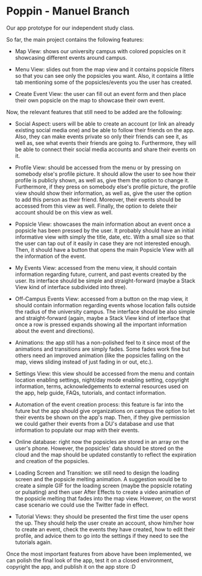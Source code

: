 # Poppin - Manuel Branch
Our app prototype for our independent study class.

So far, the main project contains the following features:

  - Map View: shows our university campus with colored popsicles on it showcasing different events around campus.
  
  - Menu View: slides out from the map view and it contains popsicle filters so that you can see only the popsicles you want.     Also, it contains a little tab mentioning some of the popsicles/events you the user has created.
  
  - Create Event View: the user can fill out an event form and then place their own popsicle on the map to showcase their own     event.  
  
Now, the relevant features that still need to be added are the following:

  - Social Aspect: users will be able to create an account (or link an already existing social media one) and be able to           follow their friends on the app. Also, they can make events private so only their friends can see it, as well as, see what     events their friends are going to. Furthermore, they will be able to connect their social media accounts and share their       events on it.
  
  - Profile View: should be accessed from the menu or by pressing on somebody else's profile picture. It should allow the user     to see how their profile is publicly shown, as well as, give them the option to change it. Furthermore, if they press on       somebody else's profile picture, the profile view should show their information, as well as, give the user the option to       add this person as their friend. Moreover, their events should be accessed from this view as well. Finally, the option to     delete their account should be on this view as well.
  
  - Popsicle View: showcases the main information about an event once a popsicle has been pressed by the user. It probably         should have an initial informative view with simply the title, date, etc. With a small size so that the user can tap out       of it easily in case they are not interested enough. Then, it should have a button that opens the main Popsicle View with     all the information of the event.
  
  - My Events View: accessed from the menu view, it should contain information regarding future, current, and past events         created by the user. Its interface should be simple and straight-forward (maybe a Stack View kind of interface subdivided     into three).
  
  - Off-Campus Events View: accessed from a button on the map view, it should contain information regarding events whose           location falls outside the radius of the university campus. The interface should be also simple and straight-forward           (again, maybe a Stack View kind of interface that once a row is pressed expands showing all the important information         about the event and directions).
  
  - Animations: the app still has a non-polished feel to it since most of the animations and transitions are simply fades.         Some fades work fine but others need an improved animation (like the popsicles falling on the map, views sliding instead       of just fading in or out, etc.).
 
  - Settings View: this view should be accessed from the menu and contain location enabling settings, night/day mode enabling     setting, copyright information, terms, acknowledgements to external resources used on the app, help guide, FAQs,               tutorials, and contact information.
  
  - Automation of the event creation process: this feature is far into the future but the app should give organizations on         campus the option to let their events be shown on the app's map. Then, if they give permission we could gather their           events from a DU's database and use that information to populate our map with their events.
  
  - Online database: right now the popsicles are stored in an array on the user's phone. However, the popsicles' data should       be stored on the cloud and the map should be updated constantly to reflect the expiration and creation of the popsicles.
  
  - Loading Screen and Transition: we still need to design the loading screen and the popsicle melting animation. A suggestion     would be to create a simple GIF for the loading screen (maybe the popsicle rotating or pulsating) and then user After         Effects to create a video animation of the popsicle melting that fades into the map view. However, on the worst case           scenario we could use the Twitter fade in effect.
  
  - Tutorial Views: they should be presented the first time the user opens the up. They should help the user create an             account, show him/her how to create an event, check the events they have created, how to edit their profile, and advice       them to go into the settings if they need to see the tutorials again.
  
Once the most important features from above have been implemented, we can polish the final look of the app, test it on a closed environment, copyright the app, and publish it on the app store :D
